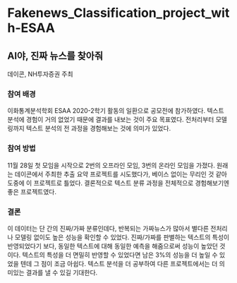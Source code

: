# Fakenews_Classification_project_with-ESAA

## AI야, 진짜 뉴스를 찾아줘 
데이콘, NH투자증권 주최

### 참여 배경
이화통계분석학회 ESAA 2020-2학기 활동의 일환으로 공모전에 참가하였다. 
텍스트 분석에 경험이 거의 없었기 때문에 결과를 내보는 것이 주요 목표였다.
전처리부터 모델링까지 텍스트 분석의 전 과정을 경험해보는 것에 의미가 있었다.

### 참여 방법
11월 28일 첫 모임을 시작으로 2번의 오프라인 모임, 3번의 온라인 모임을 가졌다. 
원래는 데이콘에서 주최한 추출 요약 프로젝트를 시도했다가, 베이스 없이는 무리인 것 같아 도중에 이 프로젝트로 틀었다.
결론적으로 텍스트 분류 과정을 전체적으로 경험해보기엔 좋은 프로젝트였다.

### 결론
이 데이터는 단 간의 진짜/가짜 분류인데다, 반복되는 가짜뉴스가 많아서 별다른 전처리나 모델링 없이도 높은 성능을 확인할 수 있었다.
진짜/가짜를 판별하는 텍스트의 특성이 반영되었다기 보다, 동일한 텍스트에 대해 동일한 예측을 해줌으로써 성능이 높았던 것이다.
텍스트의 특성을 더 면밀히 반영할 수 있었다면 남은 3%의 성능을 더 높일 수 있었을 텐데 그 점이 조금 아쉽다.
텍스트 분석을 더 공부하여 다른 프로젝트에서는 더 의미있는 결과를 낼 수 있길 기대한다.
